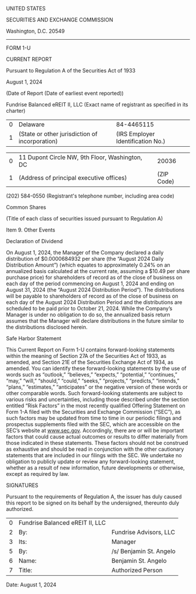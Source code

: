 
 



UNITED STATES

 
SECURITIES AND EXCHANGE COMMISSION

 Washington, D.C. 20549
 ___________________________
 

FORM 1-U

 

CURRENT REPORT

 
Pursuant to Regulation A of the Securities Act of 1933

 

August 1, 2024

 (Date of Report (Date of earliest event reported))
 
Fundrise Balanced eREIT II, LLC
 (Exact name of registrant as specified in its charter)
 

|    |                                                |                                   |
|---:|:-----------------------------------------------|:----------------------------------|
|  0 | Delaware                                       | 84-4465115                        |
|  1 | (State or other jurisdiction of incorporation) | (IRS Employer Identification No.) |

 
|    |                                                |            |
|---:|:-----------------------------------------------|:-----------|
|  0 | 11 Dupont Circle NW, 9th Floor, Washington, DC | 20036      |
|  1 | (Address of principal executive offices)       | (ZIP Code) |
 
(202) 584-0550
 (Registrant's telephone number, including area code)
 

Common Shares

 (Title of each class of securities issued pursuant to Regulation A)
 






Item 9.      Other Events

 

Declaration of Dividend

 
On August 1, 2024, the Manager of the Company declared a daily distribution of $0.0000684932 per share (the “August 2024 Daily Distribution Amount”) (which equates to approximately 0.24% on an annualized basis calculated at the current rate, assuming a $10.49 per share purchase price) for shareholders of record as of the close of business on each day of the period commencing on August 1, 2024 and ending on August 31, 2024 (the “August 2024 Distribution Period”). The distributions will be payable to shareholders of record as of the close of business on each day of the August 2024 Distribution Period and the distributions are scheduled to be paid prior to October 21, 2024. While the Company’s Manager is under no obligation to do so, the annualized basis return assumes that the Manager will declare distributions in the future similar to the distributions disclosed herein.
 

Safe Harbor Statement

 
This Current Report on Form 1-U contains forward-looking statements within the meaning of Section 27A of the Securities Act of 1933, as amended, and Section 21E of the Securities Exchange Act of 1934, as amended. You can identify these forward-looking statements by the use of words such as “outlook,” “believes,” “expects,” “potential,” “continues,” “may,” “will,” “should,” “could,” “seeks,” “projects,” “predicts,” “intends,” “plans,” “estimates,” “anticipates” or the negative version of these words or other comparable words. Such forward-looking statements are subject to various risks and uncertainties, including those described under the section entitled “Risk Factors” in the most recently qualified Offering Statement on Form 1-A filed with the Securities and Exchange Commission (“SEC”), as such factors may be updated from time to time in our periodic filings and prospectus supplements filed with the SEC, which are accessible on the SEC’s website at www.sec.gov. Accordingly, there are or will be important factors that could cause actual outcomes or results to differ materially from those indicated in these statements. These factors should not be construed as exhaustive and should be read in conjunction with the other cautionary statements that are included in our filings with the SEC. We undertake no obligation to publicly update or review any forward-looking statement, whether as a result of new information, future developments or otherwise, except as required by law.
 



SIGNATURES

 
Pursuant to the requirements of Regulation A, the issuer has duly caused this report to be signed on its behalf by the undersigned, thereunto duly authorized.
 

|    |                                 |                         |
|---:|:--------------------------------|:------------------------|
|  0 | Fundrise Balanced eREIT II, LLC |                         |
|  2 | By:                             | Fundrise Advisors, LLC  |
|  3 | Its:                            | Manager                 |
|  5 | By:                             | /s/ Benjamin St. Angelo |
|  6 | Name:                           | Benjamin St. Angelo     |
|  7 | Title:                          | Authorized Person       |

 

Date: August 1, 2024

 

